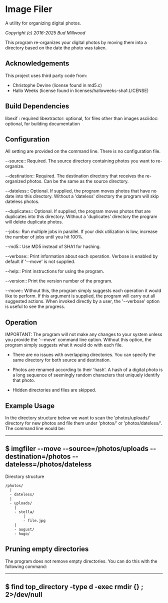 Image Filer
===========
A utility for organizing digital photos.

*Copyright (c) 2016-2025 Bud Millwood*

This program re-organizes your digital photos by moving them
into a directory based on the date the photo was taken.

Acknowledgements
----------------
This project uses third party code from:
  - Christophe Devine (license found in md5.c)
  - Hallo Weeks (license found in licenses/halloweeks-sha1.LICENSE)

Build Dependencies
------------------
libexif : required
libextractor: optional, for files other than images
asciidoc: optional, for building documentation

Configuration
-------------
All setting are provided on the command line. There is no configuration file.

--source:: Required. The source directory containing photos you want to re-organize.

--destination:: Required. The destination directory that receives the re-organized photos.
                Can be the same as the source directory.

--dateless:: Optional. If supplied, the program moves photos that have no date
             into this directory. Without a 'dateless' directory the program will
             skip dateless photos.

--duplicates:: Optional. If supplied, the program moves photos that are duplicates
               into this directory. Without a 'duplicates' directory the program
               will delete duplicate photos.

--jobs:: Run multiple jobs in parallel. If your disk utilization is low, increase the number of jobs
         until you hit 100%.

--md5:: Use MD5 instead of SHA1 for hashing.

--verbose:: Print information about each operation. Verbose is enabled by default if
            '--move' is not supplied.

--help:: Print instructions for using the program.

--version:: Print the version number of the program.

--move:: Without this, the program simply suggests each operation it would like to perform.
         If this argument is supplied, the program will carry out all suggested actions.
         When invoked directly by a user, the '--verbose' option is useful to see the progress.

Operation
---------
IMPORTANT: The program will not make any changes to your system unless you
           provide the '--move' command line option. Without this option,
           the program simply suggests what it would do with each file.

- There are no issues with overlapping directories. You can specify the same
  directory for both source and destination.

- Photos are renamed according to their 'hash'. A hash of a digital photo is a
  long sequence of seemingly random characters that uniquely identify that photo.

- Hidden directories and files are skipped.

Example Usage
-------------
In the directory structure below we want to scan the 'photos/uploads/' directory for new photos
and file them under 'photos/' or 'photos/dateless/'. The command line would be:

----
$ imgfiler --move --source=/photos/uploads --destination=/photos --dateless=/photos/dateless
----

Directory structure

    /photos/
      |
      - dateless/
      |
      - uploads/
        |
        - stella/
            |
            - file.jpg
        |
        - august/
        - hugo/

Pruning empty directories
-------------------------
The program does not remove empty directories. You can do this with the following command:

----
$ find top_directory -type d -exec rmdir {} \; 2>/dev/null
----
